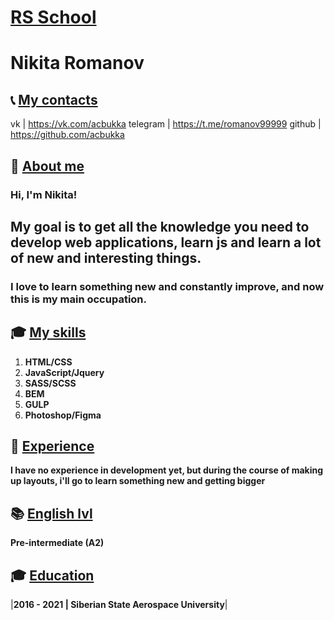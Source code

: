 # [RS School](https://rs.school/)

# Nikita Romanov

## 📞 [My contacts](#Contacts)


vk       | https://vk.com/acbukka
telegram | https://t.me/romanov99999
github   | https://github.com/acbukka


## 📝 [About me](#About)

### Hi, I'm Nikita!

## My goal is to get all the knowledge you need to develop web applications, learn js and learn a lot of new and interesting things.
### I love to learn something new and constantly improve, and now this is my main occupation.

## 🎓 [My skills](#Skills)

  1. **HTML/CSS**
  2. **JavaScript/Jquery**
  3. **SASS/SCSS**
  4. **BEM**
  5. **GULP**
  6. **Photoshop/Figma**

## 👷 [Experience](#Experience)

**I have no experience in development yet, but during the course of making up layouts, i'll go to learn something new and getting bigger**


## 📚 [English lvl](#English)


**Pre-intermediate (A2)**


## 🎓 [Education](#Education)


|**2016 - 2021 | Siberian State Aerospace University**|




